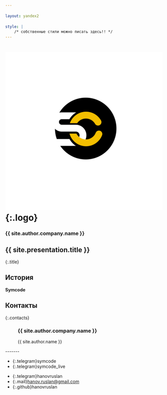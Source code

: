 ```yaml
---

layout: yandex2

style: |
    /* собственные стили можно писать здесь!! */
---
```


# ![](pictures/symcode-logo.svg){:.logo}
### {{ site.author.company.name }}

## {{ site.presentation.title }}
{:.title}

## История

**Symcode**

## Контакты
{:.contacts}

<figure markdown="1">

### {{ site.author.company.name }}
{{ site.author.name }}

</figure>
<!-- разделитель контактов -->
-------

<!-- left -->
- {:.telegram}symcode
- {:.telegram}symcode_live

<!-- right -->

- {:.telegram}hanovruslan
- {:.mail}hanov.ruslan@gmail.com
- {:.github}hanovruslan
